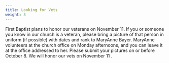 ```yaml
---
title: Looking for Vets
weight: 3
---
```


First Baptist plans to honor our veterans on November 11. If you or someone you know in our church is a veteran, please bring a picture of that person in uniform (if possible) with dates and rank to MaryAnne Bayer. MaryAnne volunteers at the church office on Monday afternoons, and you can leave it at the office addressed to her. Please submit your pictures on or before October 8. We will honor our vets on November 11  .